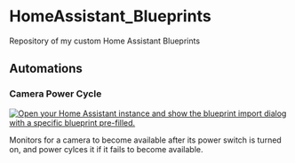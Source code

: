 # HomeAssistant_Blueprints
Repository of my custom Home Assistant Blueprints

## Automations
### Camera Power Cycle
[![Open your Home Assistant instance and show the blueprint import dialog with a specific blueprint pre-filled.](https://my.home-assistant.io/badges/blueprint_import.svg)](https://my.home-assistant.io/redirect/blueprint_import/?blueprint_url=https%3A%2F%2Fraw.githubusercontent.com%2Fbrwyatt%2FHomeAssistant_Blueprints%2Frefs%2Fheads%2Fmain%2Fautomation%2FCameraPowerCycle.yaml)

Monitors for a camera to become available after its power switch is turned on, and power cylces it if it fails to become available.
